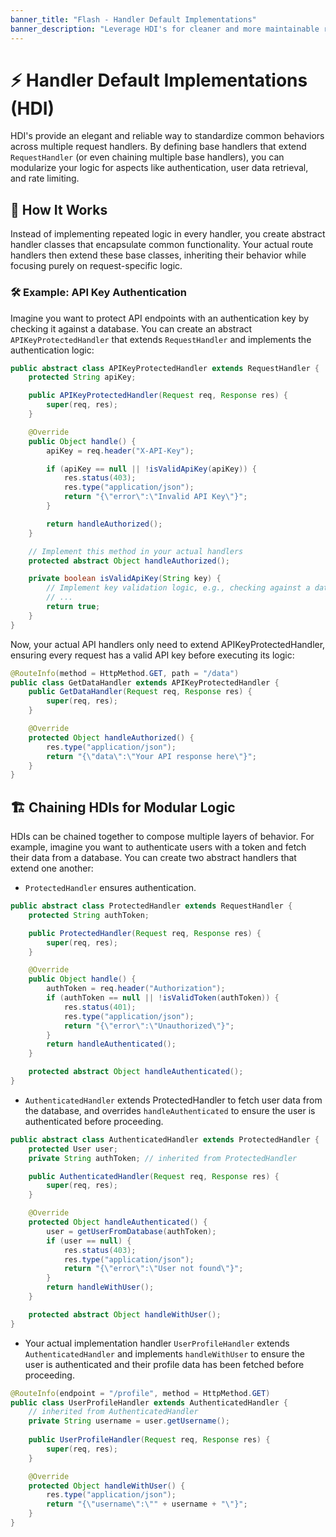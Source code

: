 ```yaml
---
banner_title: "Flash - Handler Default Implementations"
banner_description: "Leverage HDI's for cleaner and more maintainable route logic."
---
```


# ⚡ Handler Default Implementations (HDI)

HDI's provide an elegant and reliable way to standardize common behaviors across multiple request handlers.
By defining base handlers that extend `RequestHandler` (or even chaining multiple base handlers), you can modularize your logic for aspects like authentication, user data retrieval, and rate limiting.

## 🔗 How It Works

Instead of implementing repeated logic in every handler, you create abstract handler classes that encapsulate common functionality. Your actual route handlers then extend these base classes, inheriting their behavior while focusing purely on request-specific logic.

### 🛠 Example: API Key Authentication

Imagine you want to protect API endpoints with an authentication key by checking it against a database. You can create an abstract `APIKeyProtectedHandler` that extends `RequestHandler` and implements the authentication logic:

```java
public abstract class APIKeyProtectedHandler extends RequestHandler {
    protected String apiKey;

    public APIKeyProtectedHandler(Request req, Response res) {
        super(req, res);
    }

    @Override
    public Object handle() {
        apiKey = req.header("X-API-Key");

        if (apiKey == null || !isValidApiKey(apiKey)) {
            res.status(403);
            res.type("application/json");
            return "{\"error\":\"Invalid API Key\"}";
        }

        return handleAuthorized();
    }

    // Implement this method in your actual handlers
    protected abstract Object handleAuthorized();

    private boolean isValidApiKey(String key) {
        // Implement key validation logic, e.g., checking against a database
        // ...
        return true;
    }
}
```

Now, your actual API handlers only need to extend APIKeyProtectedHandler, ensuring every request has a valid API key before executing its logic:

```java
@RouteInfo(method = HttpMethod.GET, path = "/data")
public class GetDataHandler extends APIKeyProtectedHandler {
    public GetDataHandler(Request req, Response res) {
        super(req, res);
    }

    @Override
    protected Object handleAuthorized() {
        res.type("application/json");
        return "{\"data\":\"Your API response here\"}";
    }
}
```

## 🏗️ Chaining HDIs for Modular Logic

HDIs can be chained together to compose multiple layers of behavior. For example,
imagine you want to authenticate users with a token and fetch their data from a database. You can create two abstract handlers that extend one another:

- `ProtectedHandler` ensures authentication.

```java
public abstract class ProtectedHandler extends RequestHandler {
    protected String authToken;

    public ProtectedHandler(Request req, Response res) {
        super(req, res);
    }

    @Override
    public Object handle() {
        authToken = req.header("Authorization");
        if (authToken == null || !isValidToken(authToken)) {
            res.status(401);
            res.type("application/json");
            return "{\"error\":\"Unauthorized\"}";
        }
        return handleAuthenticated();
    }

    protected abstract Object handleAuthenticated();
}
```

- `AuthenticatedHandler` extends ProtectedHandler to fetch user data from the database, and overrides `handleAuthenticated` to ensure the user is authenticated before proceeding.

```java
public abstract class AuthenticatedHandler extends ProtectedHandler {
    protected User user;
    private String authToken; // inherited from ProtectedHandler

    public AuthenticatedHandler(Request req, Response res) {
        super(req, res);
    }

    @Override
    protected Object handleAuthenticated() {
        user = getUserFromDatabase(authToken);
        if (user == null) {
            res.status(403);
            res.type("application/json");
            return "{\"error\":\"User not found\"}";
        }
        return handleWithUser();
    }

    protected abstract Object handleWithUser();
}
```

- Your actual implementation handler `UserProfileHandler` extends `AuthenticatedHandler` and implements `handleWithUser` to ensure the user is authenticated and their profile data has been fetched before proceeding.

```java
@RouteInfo(endpoint = "/profile", method = HttpMethod.GET)
public class UserProfileHandler extends AuthenticatedHandler {
    // inherited from AuthenticatedHandler
    private String username = user.getUsername();
    
    public UserProfileHandler(Request req, Response res) {
        super(req, res);
    }

    @Override
    protected Object handleWithUser() {
        res.type("application/json");
        return "{\"username\":\"" + username + "\"}";
    }
}
```